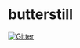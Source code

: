 # butterstill

[![Gitter](https://badges.gitter.im/Join%20Chat.svg)](https://gitter.im/paperlee/butterstill?utm_source=badge&utm_medium=badge&utm_campaign=pr-badge&utm_content=badge)